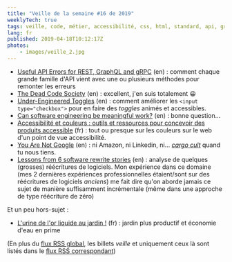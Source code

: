 ```yaml
---
title: "Veille de la semaine #16 de 2019"
weeklyTech: true
tags: veille, code, métier, accessibilité, css, html, standard, api, graphql, rest
lang: fr
published: 2019-04-18T10:12:17Z
photos:
    - images/veille_2.jpg
---
```

* [Useful API Errors for REST, GraphQL and gRPC](https://blog.apisyouwonthate.com/useful-api-errors-for-rest-graphql-and-grpc-897efa851165) (en)&nbsp;: comment chaque grande famille d'API vient avec une ou plusieurs méthodes pour remonter les erreurs
* [The Dead Code Society](https://medium.com/pinterest-engineering/the-dead-code-society-2f189ff46b04) (en)&nbsp;: excellent, j'en suis totalement 😀
* [Under-Engineered Toggles](http://adrianroselli.com/2019/03/under-engineered-toggles.html) (en)&nbsp;: comment améliorer les `<input type="checkbox">` pour en faire des *toggles* animés et accessibles.
* [Can software engineering be meaningful work?](https://codewithoutrules.com/2019/04/12/meaningful-programming-work/) (en)&nbsp;: bonne question…
* [Accessibilité et couleurs : outils et ressources pour concevoir des produits accessible](https://stephaniewalter.design/fr/blog/accessibilite-et-couleurs-outils-et-ressources-pour-concevoir-des-produits-accessible/) (fr)&nbsp;: tout ou presque sur les couleurs sur le web d'un point de vue accessibilité.
* [You Are Not Google](https://blog.bradfieldcs.com/you-are-not-google-84912cf44afb) (en)&nbsp;: ni Amazon, ni Linkedin, ni… *[cargo cult](https://fr.wikipedia.org/wiki/Culte_du_cargo)* quand tu nous tiens.
* [Lessons from 6 software rewrite stories](https://medium.com/@herbcaudill/lessons-from-6-software-rewrite-stories-635e4c8f7c22) (en)&nbsp;: analyse de quelques (grosses) réécritures de logiciels. Mon expérience dans ce domaine (mes 2 dernières expériences professionnelles étaient/sont sur des réécritures de logiciels _anciens_) me fait dire qu'on aborde jamais ce sujet de manière suffisamment incrémentale (même dans une approche de type réécriture de zéro)

Et un peu hors-sujet&nbsp;:

* [L'urine de l'or liquide au jardin !](https://www.youtube.com/watch?v=4SZasMQH9yU) (fr)&nbsp;: jardin plus productif et économie d'eau en prime

(En plus du [flux RSS global](/rss.xml), les billets *veille*
et uniquement ceux là sont listés dans le [flux RSS correspondant](/rss/veille.xml))
